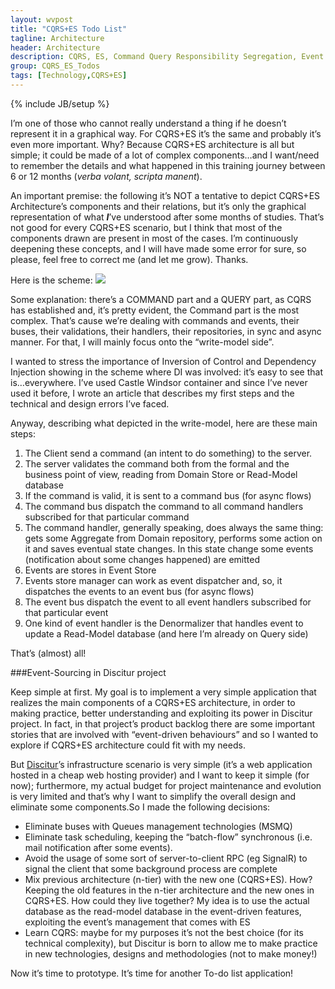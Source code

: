 ```yaml
---
layout: wvpost
title: "CQRS+ES Todo List"
tagline: Architecture
header: Architecture
description: CQRS, ES, Command Query Responsibility Segregation, Event Sourcing, Design
group: CQRS_ES_Todos
tags: [Technology,CQRS+ES]
---
```

{% include JB/setup %}

I’m one of those who cannot really understand a thing if he doesn’t represent it in a graphical way. For CQRS+ES it’s the same and probably it’s even more important. Why? Because CQRS+ES architecture is all but simple; it could be made of a lot of complex components…and I want/need to remember the details and what happened in this training journey between 6 or 12 months (_verba volant, scripta manent_).

An important premise: the following it’s NOT a tentative to depict CQRS+ES Architecture’s components and their relations, but it’s only the graphical representation of what _**I**_’ve understood after some months of studies. That’s not good for every CQRS+ES scenario, but I think that most of the components drawn are present in most of the cases. I’m continuously deepening these concepts, and I will have made some error for sure, so please, feel free to correct me (and let me grow). Thanks.

Here is the scheme:
<img src="{{ BASE_PATH }}/images/cqrses/CQRS-ES-architecture.png" class="img-rounded" />
 

Some explanation: there’s a COMMAND part and a QUERY part, as CQRS has established and, it’s pretty evident, the Command part is the most complex. That’s cause we’re dealing with commands and events, their buses, their validations, their handlers, their repositories, in sync and async manner. For that, I will mainly focus onto the “write-model side”.

I wanted to stress the importance of Inversion of Control and Dependency Injection showing in the scheme where DI was involved: it’s easy to see that is…everywhere. I’ve used Castle Windsor container and since I’ve never used it before, I wrote an article that describes my first steps and the technical and design errors I’ve faced.

Anyway, describing what depicted in the write-model, here are these main steps:

1.    The Client send a command (an intent to do something) to the server. 
2.    The server validates the command both from the formal and the business point of view, reading from Domain Store or Read-Model database
3.    If the command is valid, it is sent to a command bus (for async flows)
4.    The command bus dispatch the command to all command handlers subscribed for that particular command
5.    The command handler, generally speaking, does always the same thing: gets some Aggregate from Domain repository, performs some action on it and saves eventual state changes. In this state change some events (notification about some changes happened) are emitted
6.    Events are stores in Event Store
7.    Events store manager can work as event dispatcher and, so, it dispatches the events to an event bus (for async flows) 
8.    The event bus dispatch the event to all event handlers subscribed for that particular event
9.    One kind of event handler is the Denormalizer that handles event to update a Read-Model database (and here I’m already on Query side)

That’s (almost) all!

###Event-Sourcing in Discitur project

Keep simple at first. My goal is to implement a very simple application that realizes the main components of a CQRS+ES architecture, in order to making practice, better understanding and exploiting its power in Discitur project. In fact, in that project’s product backlog there are some important stories that are involved with “event-driven behaviours” and so I wanted to explore if CQRS+ES architecture could fit with my needs.

But <a href="/Discitur.html">Discitur</a>’s infrastructure scenario is very simple (it’s a web application hosted in a cheap web hosting provider) and I want to keep it simple (for now); furthermore, my actual budget for project maintenance and evolution is very limited and that’s why I want to simplify the overall design and eliminate some components.So I made the following decisions:

-  Eliminate buses with Queues management technologies (MSMQ)
-  Eliminate task scheduling, keeping the “batch-flow” synchronous (i.e. mail notification after some events).
-  Avoid the usage of some sort of server-to-client RPC (eg SignalR) to signal the client that some background process are complete
-  Mix previous architecture (n-tier) with the new one (CQRS+ES). How? Keeping the old features in the n-tier architecture and the new ones in CQRS+ES. How could they live together? My idea is to use the actual database as the read-model database in the event-driven features, exploiting the event’s management that comes with ES
-  Learn CQRS: maybe for my purposes it’s not the best choice (for its technical complexity), but Discitur is born to allow me to make practice in new technologies, designs and methodologies (not to make money!)

Now it’s time to prototype. It’s time for another To-do list application!


